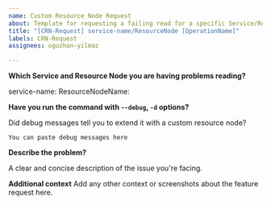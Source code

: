 ```yaml
---
name: Custom Resource Node Request
about: Template for requesting a failing read for a specific Service/ResourceNode
title: "[CRN-Request] service-name/ResourceNode [OperationName]"
labels: CRN-Request
assignees: oguzhan-yilmaz

---
```


**Which Service and Resource Node you are having problems reading?**

<!-- Write down the names as they appear on the balcony CLI -->
service-name: 
ResourceNodeName: 

**Have you run the command with `--debug`, `-d` options?**

Did debug messages tell you to extend it with a custom resource node? 


```
You can paste debug messages here
```

**Describe the problem?**

A clear and concise description of the issue you're facing.

**Additional context**
Add any other context or screenshots about the feature request here.
